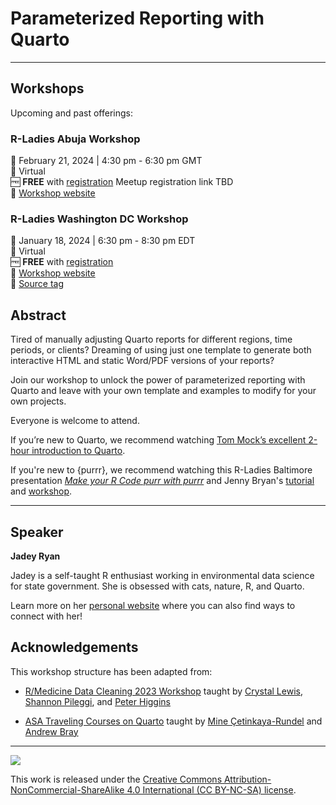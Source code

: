 # Parameterized Reporting with Quarto

------------------------------------------------------------------------

## Workshops

Upcoming and past offerings:

### R-Ladies Abuja Workshop

📆 February 21, 2024 \| 4:30 pm - 6:30 pm GMT  
🏨 Virtual  
🆓 **FREE** with [registration]() Meetup registration link TBD  
🏡 [Workshop website](https://jadeyryan.quarto.pub/rladies-abuja-quarto-params)

### R-Ladies Washington DC Workshop

📆 January 18, 2024 \| 6:30 pm - 8:30 pm EDT  
🏨 Virtual  
🆓 **FREE** with [registration](https://www.meetup.com/rladies-dc/events/297344107/)  
🏡 [Workshop website](https://jadeyryan.quarto.pub/rladies-dc-quarto-params/)  
🔖 [Source tag](https://github.com/jadeynryan/parameterized-quarto-workshop/releases/tag/rladies-dc-workshop)

## Abstract

Tired of manually adjusting Quarto reports for different regions, time
periods, or clients? Dreaming of using just one template to generate
both interactive HTML and static Word/PDF versions of your reports?

Join our workshop to unlock the power of parameterized reporting with
Quarto and leave with your own template and examples to modify for your
own projects.

Everyone is welcome to attend. 

If you’re new to Quarto, we recommend
watching [Tom Mock’s excellent 2-hour introduction to
Quarto](https://www.youtube.com/watch?v=yvi5uXQMvu4).

If you're new to {purrr}, we recommend watching this R-Ladies Baltimore presentation [*Make your R Code purr with purrr*](https://www.youtube.com/watch?v=IewsPpjKElc) and Jenny Bryan's [tutorial](https://jennybc.github.io/purrr-tutorial/) and [workshop](https://github.com/jennybc/row-oriented-workflows).

------------------------------------------------------------------------

## Speaker

**Jadey Ryan**

Jadey is a self-taught R enthusiast working in environmental data
science for state government. She is obsessed with cats, nature, R, and
Quarto.

Learn more on her [personal website](https://jadeyryan.com) where you can also find ways to connect with her!

## Acknowledgements

This workshop structure has been adapted from:

- [R/Medicine Data Cleaning 2023 Workshop](https://shannonpileggi.github.io/rmedicine-data-cleaning-2023/) taught by [Crystal Lewis](https://cghlewis.com/), [Shannon Pileggi](https://www.pipinghotdata.com/), and [Peter Higgins](https://bookdown.org/pdr_higgins/rmrwr/)

- [ASA Traveling Courses on Quarto](https://quarto.org/docs/blog/posts/2023-12-05-asa-traveling-courses/) taught by [Mine Çetinkaya-Rundel](https://mine-cr.com/) and [Andrew Bray](https://andrewpbray.github.io/)

------------------------------------------------------------------------

![](https://licensebuttons.net/l/by-nc-sa/4.0/88x31.png)

This work is released under the [Creative Commons Attribution-NonCommercial-ShareAlike 4.0 International (CC BY-NC-SA) license](https://creativecommons.org/licenses/by-nc-sa/4.0/).
